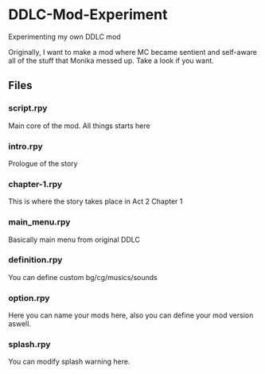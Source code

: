 # DDLC-Mod-Experiment
Experimenting my own DDLC mod

Originally, I want to make a mod where MC became sentient and self-aware all of the stuff that Monika messed up.
Take a look if you want.

## Files
### script.rpy
Main core of the mod. All things starts here

### intro.rpy
Prologue of the story

### chapter-1.rpy
This is where the story takes place in Act 2 Chapter 1

### main_menu.rpy
Basically main menu from original DDLC

### definition.rpy
You can define custom bg/cg/musics/sounds

### option.rpy
Here you can name your mods here, also you can define your mod version aswell.

### splash.rpy
You can modify splash warning here.
